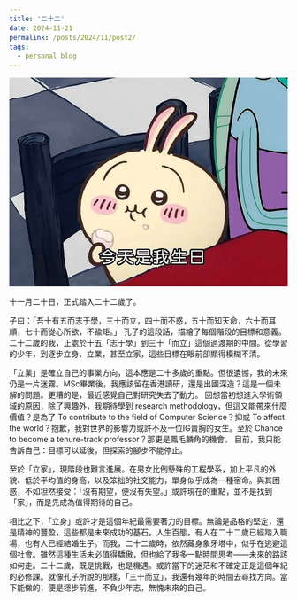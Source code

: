 ```yaml
---
title: '二十二'
date: 2024-11-21
permalink: /posts/2024/11/post2/
tags:
  - personal blog
---
```


![Birthday Image](/files/birthday.jpg "Birthday Image")

十一月二十日，正式踏入二十二歲了。

子曰：「吾十有五而志于學，三十而立，四十而不惑，五十而知天命，六十而耳順，七十而從心所欲，不踰矩。」
孔子的這段話，描繪了每個階段的目標和意義。二十二歲的我，正處於十五「志于學」到三十「而立」這個過渡期的中間。從學習的少年，到逐步立身、立業，甚至立家，這些目標在眼前卻顯得模糊不清。

「立業」是確立自己的事業方向，這本應是二十多歲的重點。但很遺憾，我的未來仍是一片迷霧。MSc畢業後，我應該留在香港讀研，還是出國深造？這是一個未解的問題。更糟的是，最近感覺自己對研究失去了動力。
回想當初想進入學術領域的原因，除了興趣外，我期待學到 research methodology，但這又能帶來什麼價值？是為了 To contribute to the field of Computer Science？抑或 To affect the world？抱歉，我對世界的影響力或許不及一位IG賣胸的女生。至於 Chance to become a tenure-track professor？那更是鳳毛麟角的機會。
目前，我只能告訴自己：目標可以延後，但探索的腳步不能停止。

至於「立家」，現階段也難言進展。在男女比例懸殊的工程學系，加上平凡的外貌、低於平均值的身高，以及笨拙的社交能力，單身似乎成為一種宿命。與其困惑，不如坦然接受：「沒有期望，便沒有失望。」或許現在的重點，並不是找到「家」，而是先成為值得期待的自己。

相比之下，「立身」或許才是這個年紀最需要著力的目標。無論是品格的堅定，還是精神的豐盈，這些都是未來成功的基石。人生百態，有人在二十二歲已經踏入職場，也有人已經結婚生子。而我，二十二歲時，依然藏身象牙塔中，似乎在逃避這個社會。雖然這種生活未必值得驕傲，但也給了我多一點時間思考——未來的路該如何走。二十二歲，既是挑戰，也是機遇。或許當下的迷茫和不確定正是這個年紀的必修課。就像孔子所說的那樣，「三十而立」，我還有幾年的時間去尋找方向。當下能做的，便是穩步前進，不負少年志，無愧未來的自己。
